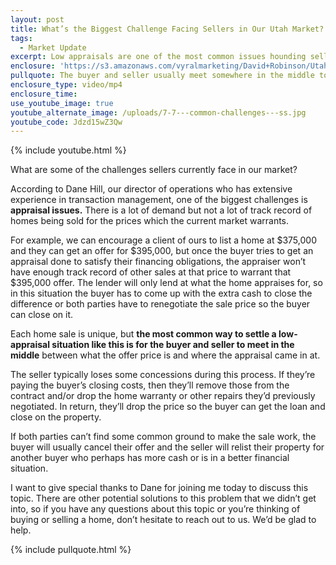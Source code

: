 ```yaml
---
layout: post
title: What’s the Biggest Challenge Facing Sellers in Our Utah Market?
tags:
  - Market Update
excerpt: Low appraisals are one of the most common issues hounding sellers in our market. There are a couple ways to resolve a situation like this during a home sale.
enclosure: 'https://s3.amazonaws.com/vyralmarketing/David+Robinson/Utah+Real+Estate+Agent+Common+challenges+in+our+Utah+market.mp4'
pullquote: The buyer and seller usually meet somewhere in the middle to resolve a low appraisal.
enclosure_type: video/mp4
enclosure_time:
use_youtube_image: true
youtube_alternate_image: /uploads/7-7---common-challenges---ss.jpg
youtube_code: Jdzd15wZ3Qw
---
```



{% include youtube.html %}

What are some of the challenges sellers currently face in our market?

According to Dane Hill, our director of operations who has extensive experience in transaction management, one of the biggest challenges is **appraisal issues.** There is a lot of demand but not a lot of track record of homes being sold for the prices which the current market warrants.

For example, we can encourage a client of ours to list a home at $375,000 and they can get an offer for $395,000, but once the buyer tries to get an appraisal done to satisfy their financing obligations, the appraiser won’t have enough track record of other sales at that price to warrant that $395,000 offer. The lender will only lend at what the home appraises for, so in this situation the buyer has to come up with the extra cash to close the difference or both parties have to renegotiate the sale price so the buyer can close on it.

Each home sale is unique, but **the most common way to settle a low-appraisal situation like this is for the buyer and seller to meet in the middle** between what the offer price is and where the appraisal came in at.

The seller typically loses some concessions during this process. If they’re paying the buyer’s closing costs, then they’ll remove those from the contract and/or drop the home warranty or other repairs they’d previously negotiated. In return, they’ll drop the price so the buyer can get the loan and close on the property.

If both parties can’t find some common ground to make the sale work, the buyer will usually cancel their offer and the seller will relist their property for another buyer who perhaps has more cash or is in a better financial situation.

I want to give special thanks to Dane for joining me today to discuss this topic. There are other potential solutions to this problem that we didn’t get into, so if you have any questions about this topic or you’re thinking of buying or selling a home, don’t hesitate to reach out to us. We’d be glad to help.

{% include pullquote.html %}